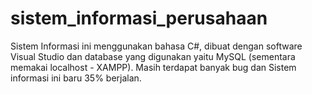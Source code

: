 # sistem_informasi_perusahaan
Sistem Informasi ini menggunakan bahasa C#, dibuat dengan software Visual Studio dan database yang digunakan yaitu MySQL (sementara memakai localhost - XAMPP). Masih terdapat banyak bug dan Sistem informasi ini baru 35% berjalan.
